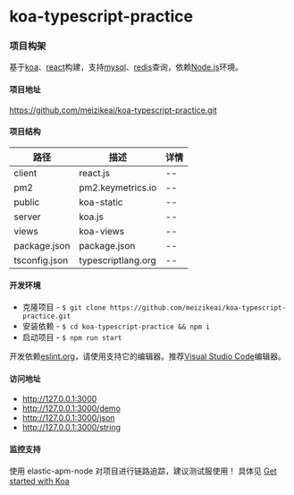 # koa-typescript-practice

### 项目构架

基于[koa](https://koajs.com)、[react](https://reactjs.org)构建，支持[mysql](https://www.npmjs.com/package/mysql)、[redis](https://www.npmjs.com/package/redis)查询，依赖[Node.js](https://nodejs.org)环境。

#### 项目地址

https://github.com/meizikeai/koa-typescript-practice.git

#### 项目结构

| 路径          | 描述               | 详情 |
|---------------|--------------------|------|
| client        | react.js           | --   |
| pm2           | pm2.keymetrics.io  | --   |
| public        | koa-static         | --   |
| server        | koa.js             | --   |
| views         | koa-views          | --   |
| package.json  | package.json       | --   |
| tsconfig.json | typescriptlang.org | --   |

#### 开发环境

  + 克隆项目 - `$ git clone https://github.com/meizikeai/koa-typescript-practice.git`
  + 安装依赖 - `$ cd koa-typescript-practice && npm i`
  + 启动项目 - `$ npm run start`

开发依赖[eslint.org](https://eslint.org)，请使用支持它的编辑器。推荐[Visual Studio Code](https://code.visualstudio.com)编辑器。

#### 访问地址

  + http://127.0.0.1:3000
  + http://127.0.0.1:3000/demo
  + http://127.0.0.1:3000/json
  + http://127.0.0.1:3000/string

#### 监控支持

使用 elastic-apm-node 对项目进行链路追踪，建议测试服使用！
具体见 [Get started with Koa](https://www.elastic.co/guide/en/apm/agent/nodejs/current/koa.html)
